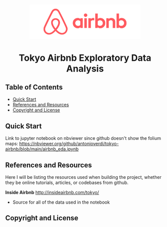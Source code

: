 <p align="center">
    <br>
    <img src="https://github.com/antonioverdi/tokyo-airbnb/blob/main/logo.png" width="350"/>
    <br>
<p>
<h1 align="center">
<p>Tokyo Airbnb Exploratory Data Analysis</p>
</h1>


## Table of Contents

- [Quick Start](#quick-start)
- [References and Resources](#references-and-resources)
- [Copyright and License](#copyright-and-license)

## Quick Start
Link to jupyter notebook on nbviewer since github doesn't show the folium maps: https://nbviewer.org/github/antonioverdi/tokyo-airbnb/blob/main/airbnb_eda.ipynb

## References and Resources
Here I will be listing the resources used when building the project, whether they be online tutorials, articles, or codebases from github.

**Inside Airbnb** http://insideairbnb.com/tokyo/

- Source for all of the data used in the notebook


## Copyright and License
